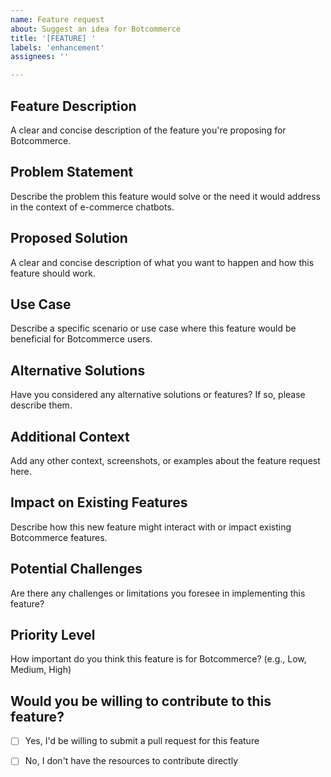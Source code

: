 ```yaml
---
name: Feature request
about: Suggest an idea for Botcommerce
title: '[FEATURE] '
labels: 'enhancement'
assignees: ''

---
```


## Feature Description
A clear and concise description of the feature you're proposing for Botcommerce.

## Problem Statement
Describe the problem this feature would solve or the need it would address in the context of e-commerce chatbots.

## Proposed Solution
A clear and concise description of what you want to happen and how this feature should work.

## Use Case
Describe a specific scenario or use case where this feature would be beneficial for Botcommerce users.

## Alternative Solutions
Have you considered any alternative solutions or features? If so, please describe them.

## Additional Context
Add any other context, screenshots, or examples about the feature request here.

## Impact on Existing Features
Describe how this new feature might interact with or impact existing Botcommerce features.

## Potential Challenges
Are there any challenges or limitations you foresee in implementing this feature?

## Priority Level
How important do you think this feature is for Botcommerce? (e.g., Low, Medium, High)

## Would you be willing to contribute to this feature?
- [ ] Yes, I'd be willing to submit a pull request for this feature
- [ ] No, I don't have the resources to contribute directly

